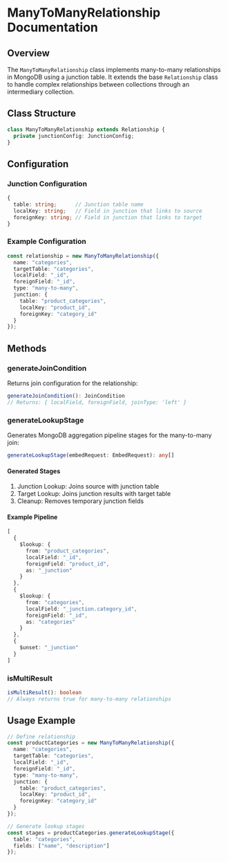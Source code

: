 # ManyToManyRelationship Documentation

## Overview

The `ManyToManyRelationship` class implements many-to-many relationships in MongoDB using a junction table. It extends the base `Relationship` class to handle complex relationships between collections through an intermediary collection.

## Class Structure

```typescript
class ManyToManyRelationship extends Relationship {
  private junctionConfig: JunctionConfig;
}
```

## Configuration

### Junction Configuration
```typescript
{
  table: string;      // Junction table name
  localKey: string;   // Field in junction that links to source
  foreignKey: string; // Field in junction that links to target
}
```

### Example Configuration
```typescript
const relationship = new ManyToManyRelationship({
  name: "categories",
  targetTable: "categories",
  localField: "_id",
  foreignField: "_id",
  type: "many-to-many",
  junction: {
    table: "product_categories",
    localKey: "product_id",
    foreignKey: "category_id"
  }
});
```

## Methods

### generateJoinCondition
Returns join configuration for the relationship:
```typescript
generateJoinCondition(): JoinCondition
// Returns: { localField, foreignField, joinType: 'left' }
```

### generateLookupStage
Generates MongoDB aggregation pipeline stages for the many-to-many join:
```typescript
generateLookupStage(embedRequest: EmbedRequest): any[]
```

#### Generated Stages
1. Junction Lookup: Joins source with junction table
2. Target Lookup: Joins junction results with target table
3. Cleanup: Removes temporary junction fields

#### Example Pipeline
```typescript
[
  {
    $lookup: {
      from: "product_categories",
      localField: "_id",
      foreignField: "product_id",
      as: "_junction"
    }
  },
  {
    $lookup: {
      from: "categories",
      localField: "_junction.category_id",
      foreignField: "_id",
      as: "categories"
    }
  },
  {
    $unset: "_junction"
  }
]
```

### isMultiResult
```typescript
isMultiResult(): boolean
// Always returns true for many-to-many relationships
```

## Usage Example

```typescript
// Define relationship
const productCategories = new ManyToManyRelationship({
  name: "categories",
  targetTable: "categories",
  localField: "_id",
  foreignField: "_id",
  type: "many-to-many",
  junction: {
    table: "product_categories",
    localKey: "product_id",
    foreignKey: "category_id"
  }
});

// Generate lookup stages
const stages = productCategories.generateLookupStage({
  table: "categories",
  fields: ["name", "description"]
});
```
